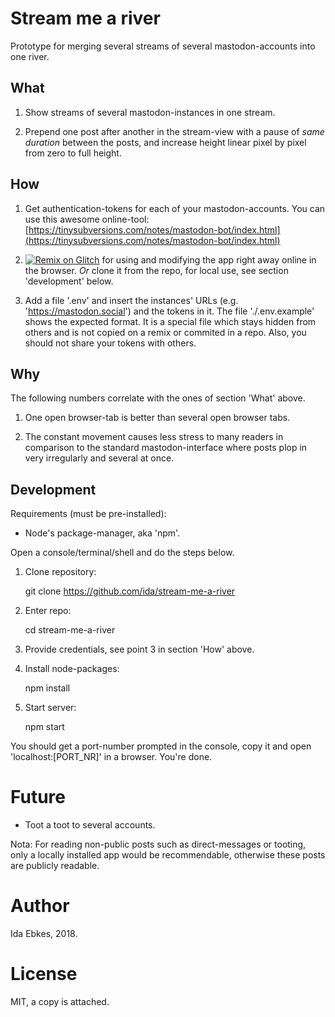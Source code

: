 Stream me a river
=================

Prototype for merging several streams of several
mastodon-accounts into one river.


What
----


1. Show streams of several mastodon-instances in one stream.

2. Prepend one post after another in the stream-view
   with a pause of *same duration* between the posts,
   and increase height linear pixel by pixel from
   zero to full height.



How
---


1. Get authentication-tokens for each of your mastodon-accounts.
You can use this awesome online-tool:
[https://tinysubversions.com/notes/mastodon-bot/index.html](https://tinysubversions.com/notes/mastodon-bot/index.html)



2. [![Remix on Glitch](https://cdn.glitch.com/2703baf2-b643-4da7-ab91-7ee2a2d00b5b%2Fremix-button.svg)](https://glitch.com/edit/#!/stream-me-a-river)
for using and modifying the app right away online in the browser.
*Or* clone it from the repo, for local use, see section 'development' below.


3. Add a file '.env' and insert the instances' URLs
(e.g. 'https://mastodon.social') and the tokens in it.
The file './.env.example' shows the expected format.
It is a special file which stays hidden from others and is not
copied on a remix or commited in a repo.
Also, you should not share your tokens with others.




Why
---

The following  numbers correlate with the ones of section 'What' above.

1. One open browser-tab is better than several open browser tabs.

2. The constant movement causes less stress to many readers in
comparison to the standard mastodon-interface where posts plop
in very irregularly and several at once.



Development
-----------


Requirements (must be pre-installed):

- Node's package-manager, aka 'npm'.


Open a console/terminal/shell and do the steps below.


1. Clone repository:

    git clone https://github.com/ida/stream-me-a-river


2. Enter repo:

    cd stream-me-a-river


3. Provide credentials, see point 3 in section 'How' above.


4. Install node-packages:

    npm install


5. Start server:

    npm start


You should get a port-number prompted in the console, copy it
and open 'localhost:[PORT_NR]' in a browser. You're done.



Future
======


- Toot a toot to several accounts.

Nota: For reading non-public posts such as direct-messages or tooting,
only a locally installed app would be recommendable, otherwise these
posts are publicly readable.



Author
======

Ida Ebkes, 2018.



License
=======

MIT, a copy is attached.
